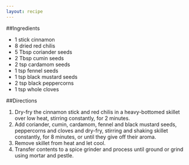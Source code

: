 ```yaml
---
layout: recipe
---
```


##Ingredients
- 1 stick cinnamon
- 8 dried red chilis
- 5 Tbsp coriander seeds
- 2 Tbsp cumin seeds
- 2 tsp cardamom seeds
- 1 tsp fennel seeds
- 1 tsp black mustard seeds
- 2 tsp black peppercorns
- 1 tsp whole cloves

##Directions
1. Dry-fry the cinnamon stick and red chilis in a heavy-bottomed skillet over low heat, stirring constantly, for 2 minutes.
2. Add coriander, cumin, cardamom, fennel and black mustard seeds, peppercorns and cloves and dry-fry, stirring and shaking skillet constantly, for 8 minutes, or until they give off their aroma.
3. Remove skillet from heat and let cool.
4. Transfer contents to a spice grinder and process until ground or grind using mortar and pestle.
